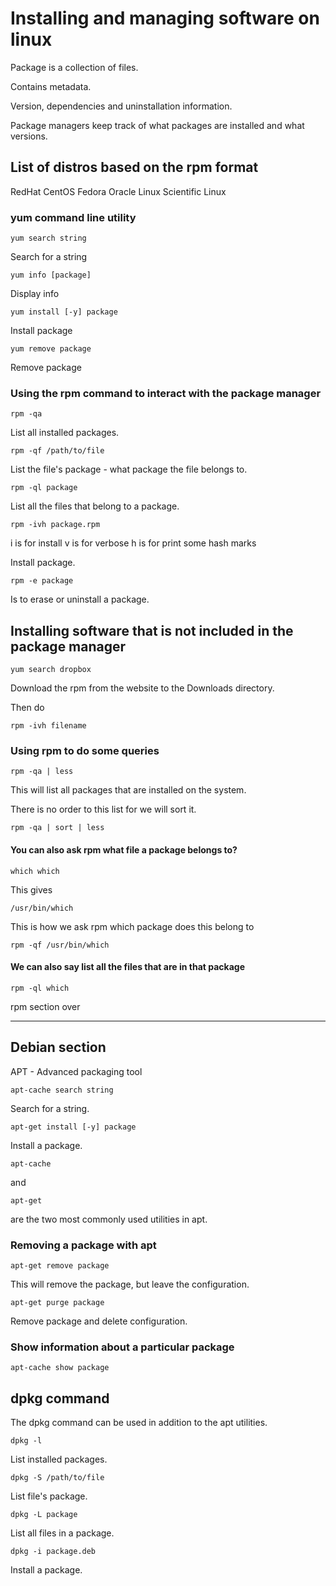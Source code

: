 # Installing and managing software on linux

Package is a collection of files.

Contains metadata.

Version, dependencies and uninstallation information.

Package managers keep track of what packages are installed and what versions.

## List of distros based on the rpm format

RedHat
CentOS
Fedora
Oracle Linux
Scientific Linux

### yum command line utility

	yum search string

Search for a string

	yum info [package]

Display info

	yum install [-y] package

Install package

	yum remove package

Remove package

### Using the rpm command to interact with the package manager

	rpm -qa

List all installed packages.

	rpm -qf /path/to/file

List the file's package - what package the file belongs to.

	rpm -ql package

List all the files that belong to a package.

	rpm -ivh package.rpm

i is for install
v is for verbose
h is for print some hash marks

Install package.

	rpm -e package

Is to erase or uninstall a package.

## Installing software that is not included in the package manager

	yum search dropbox

Download the rpm from the website to the Downloads directory.

Then do

	rpm -ivh filename

### Using rpm to do some queries

	rpm -qa | less

This will list all packages that are installed on the system.

There is no order to this list for we will sort it.

	rpm -qa | sort | less

#### You can also ask rpm what file a package belongs to?

	which which

This gives

	/usr/bin/which

This is how we ask rpm which package does this belong to

	rpm -qf /usr/bin/which

#### We can also say list all the files that are in that package

	rpm -ql which

rpm section over

---

## Debian section

APT - Advanced packaging tool

	apt-cache search string

Search for a string.

	apt-get install [-y] package

Install a package.

	apt-cache

and

	apt-get

are the two most commonly used utilities in apt.

### Removing a package with apt

	apt-get remove package

This will remove the package, but leave the configuration.

	apt-get purge package

Remove package and delete configuration.

### Show information about a particular package

	apt-cache show package

## dpkg command

The dpkg command can be used in addition to the apt utilities.

	dpkg -l

List installed packages.

	dpkg -S /path/to/file

List file's package.

	dpkg -L package

List all files in a package.

	dpkg -i package.deb

Install a package.




